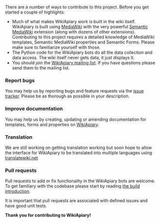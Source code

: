 There are a number of ways to contribute to this project. Before you get started a couple of highlights:

* Much of what makes WikiApiary work is built in the wiki itself. WikiApiary is built using [MediaWiki][mediawiki-org] with the very powerful [Semantic MediaWiki][smw-org] extension (along with dozens of other extensions). Contributing to this project requires a detailed knowledge of MediaWiki templates, Semantic MediaWiki properties and Semantic Forms. Please make sure to familiarize yourself with those.
* The Python code for the WikiApiary bots do all the data collection and data access. The wiki itself never gets data, it just displays it.
* You should join the [WikiApiary mailing list][mailing-list]. If you have questions please send them to the mailing list.

### Report bugs

You may help us by reporting bugs and feature requests via the [issue tracker][issues]. Please be as thorough as possible in your description.

### Improve documentation

You may help us by creating, updating or amending documentation for templates, forms and properties on [WikiApiary][wikiapiary].

### Translation

We are still working on getting translation working but soon hope to allow the interface for WikiApiary to be translated into multiple languages using [translatewiki.net][twn].

### Pull requests

Pull requests to add or fix functionality in the WikiApiary bots are welcome. To get familiary with the codebase please start by reading [the build introduction][build].

It is important that pull requests are associated with defined issues and have good unit tests.

**Thank you for contributing to WikiApiary!**

[wikiapiary]: https://wikiapiary.com/wiki/Main_Page
[mediawiki-org]: https://www.mediawiki.org/wiki/MediaWiki
[smw-org]: https://semantic-mediawiki.org/
[mailing-list]: http://lists.thingelstad.com/cgi-bin/mailman/listinfo/wikiapiary-l
[issues]: https://github.com/WikiApiary/WikiApiary/issues
[twn]: https://translatewiki.net/
[build]: https://github.com/WikiApiary/WikiApiary/blob/master/BUILD.md
